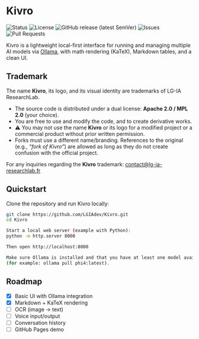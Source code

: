 # Kivro

![Status](https://img.shields.io/badge/status-WIP-blue)
![License](https://img.shields.io/badge/license-Apache--2.0%20%2F%20MPL--2.0-green)
![GitHub release (latest SemVer)](https://img.shields.io/github/v/release/LGIAdev/Kivro?sort=semver)
![Issues](https://img.shields.io/github/issues/LGIAdev/Kivro)
![Pull Requests](https://img.shields.io/github/issues-pr/LGIAdev/Kivro)

Kivro is a lightweight local-first interface for running and managing multiple AI models via [Ollama](https://ollama.com), 
with math rendering (KaTeX), Markdown tables, and a clean UI.

## Trademark

The name **Kivro**, its logo, and its visual identity are trademarks of LG-IA ResearchLab.

- The source code is distributed under a dual license: **Apache 2.0 / MPL 2.0** (your choice).
- You are free to use and modify the code, and to create derivative works.
- ⚠️ You may not use the name **Kivro** or its logo for a modified project
  or a commercial product without prior written permission.
- Forks must use a different name/branding. References to the original
  (e.g., *“fork of Kivro”*) are allowed as long as they do not create
  confusion with the official project.

For any inquiries regarding the **Kivro** trademark: contact@lg-ia-researchlab.fr

## Quickstart

Clone the repository and run Kivro locally:

```bash
git clone https://github.com/LGIAdev/Kivro.git
cd Kivro

Start a local web server (example with Python):
python -m http.server 8000

Then open http://localhost:8000

Make sure Ollama is installed and that you have at least one model available
(for example: ollama pull phi4:latest).
```

## Roadmap

- [x] Basic UI with Ollama integration
- [x] Markdown + KaTeX rendering
- [ ] OCR (image → text)
- [ ] Voice input/output
- [ ] Conversation history
- [ ] GitHub Pages demo
